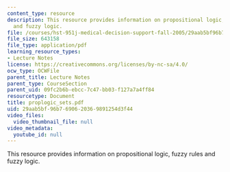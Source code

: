 ```yaml
---
content_type: resource
description: This resource provides information on propositional logic, fuzzy rules
  and fuzzy logic.
file: /courses/hst-951j-medical-decision-support-fall-2005/29aab5bf96b7690620369891254d3f44_proplogic_sets.pdf
file_size: 643158
file_type: application/pdf
learning_resource_types:
- Lecture Notes
license: https://creativecommons.org/licenses/by-nc-sa/4.0/
ocw_type: OCWFile
parent_title: Lecture Notes
parent_type: CourseSection
parent_uid: 09fc2b6b-ebcc-7c47-bb03-f127a7a4ff84
resourcetype: Document
title: proplogic_sets.pdf
uid: 29aab5bf-96b7-6906-2036-9891254d3f44
video_files:
  video_thumbnail_file: null
video_metadata:
  youtube_id: null
---
```

This resource provides information on propositional logic, fuzzy rules and fuzzy logic.